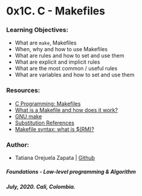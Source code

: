 # 0x1C. C - Makefiles

### Learning Objectives:
* What are `make`, Makefiles
* When, why and how to use Makefiles
* What are rules and how to set and use them
* What are explicit and implicit rules
* What are the most common / useful rules
* What are variables and how to set and use them

### Resources:
* [C Programming: Makefiles](https://www.youtube.com/watch?v=GExnnTaBELk)
* [What is a Makefile and how does it work?](https://opensource.com/article/18/8/what-how-makefile)
* [GNU make](https://www.gnu.org/software/make/manual/make.html)
* [Substitution References](https://www.gnu.org/software/make/manual/html_node/Substitution-Refs.html)
* [Makefile syntax: what is $(RM)?](https://stackoverflow.com/questions/40907379/makefile-syntax-what-is-rm)

### Author:
* Tatiana Orejuela Zapata | [Github](https://github.com/tatsOre)

##### Foundations - Low-level programming & Algorithm
##### July, 2020. Cali, Colombia.